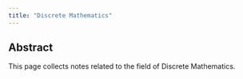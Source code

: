 ```yaml
---
title: "Discrete Mathematics"
---
```

## Abstract
This page collects notes related to the field of Discrete Mathematics.

